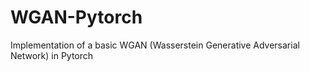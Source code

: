 # WGAN-Pytorch
Implementation of a basic WGAN (Wasserstein Generative Adversarial Network) in Pytorch

